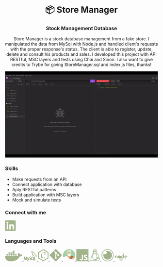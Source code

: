<h1 align="center">📦 Store Manager</h1>
<h3 align="center">Stock Management Database</h3>

<p align="center">
  Store Manager is a stock database management from a fake store. I manipulated the data from MySql with Node.js and handled client's requests with the     proper response's status. The client is able to register, update, delete and consult his products and sales. I developed this project with API         RESTful, MSC layers and tests using Chai and Sinon. I also want to give credits to Trybe for giving StoreManager.sql and index.js files, thanks! 
</p>

<p align="center">
  <img src="./assets/gif/storeManager-preview.gif" />
</p>

<h3 align="left">Skills</h3>

- Make requests from an API
- Connect application with database
- Aply RESTful patterns
- Build application with MSC layers
- Mock and simulate tests

<h3 align="left">Connect with me</h3>
<p align="left">
<a href="https://linkedin.com/in/larissa-julia-araújo" target="blank"><img align="center" src="./assets/image/Linkedin.png" alt="larissa-julia-araújo"/></a>
</p>

<h3 align="left">Languages and Tools</h3>
<p align="left">
  <a href="https://www.docker.com/" target="_blank" rel="noreferrer">
    <img src="./assets/image/Docker.png" alt="docker"/>
  </a>
  <a href="https://www.mysql.com/" target="_blank" rel="noreferrer">
    <img src="./assets/image/MySql.png" alt="mysql"/>
  </a>
  <a href="https://www.chaijs.com/" target="_blank" rel="noreferrer">
    <img src="./assets/image/cha-logo.png" alt="chai"/>
  </a>
  <a href="https://git-scm.com/" target="_blank" rel="noreferrer">
    <img src="./assets/image/Git.png" alt="git"/>
  </a>
  <a href="https://sinonjs.org/" target="_blank" rel="noreferrer">
    <img src="./assets/image/image 29.png" alt="sinon"/>
  </a>
  <a href="https://developer.mozilla.org/en-US/docs/Web/JavaScript" target="_blank" rel="noreferrer">
    <img src="./assets/image/JS.png" alt="javascript"/>
  </a>
  <a href="https://www.linux.org/" target="_blank" rel="noreferrer">
    <img src="./assets/image/Linux.png" alt="linux"/>
  </a>
  <a href="https://insomnia.rest/" target="_blank" rel="noreferrer">
    <img src="./assets/image/insomnia-logo.png" alt="insomnia"/>
  </a>
  <a href="https://nodejs.dev/" target="_blank" rel="noreferrer">
    <img src="./assets/image/node-logo.png" alt="node"/>
  </a>
</p>
